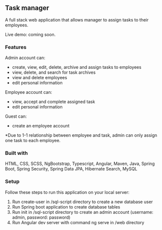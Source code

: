 ## Task manager
A full stack web application that allows manager to assign tasks to their employees.

Live demo: coming soon.

### Features
Admin account can: 
- create, view, edit, delete, archive and assign tasks to employees
- view, delete, and search for task archives
- view and delete employees
- edit personal information

Employee account can:
- view, accept and complete assigned task
- edit personal information

Guest can:
- create an employee account

*Due to 1-1 relationship between employee and task, admin can only assign one task to each employee. 

### Built with
HTML, CSS, SCSS, NgBootstrap, Typescript, Angular, Maven, Java, Spring Boot, Spring Security, Spring Data JPA, Hibernate Search, MySQL

### Setup
Follow these steps to run this application on your local server:
1. Run create-user in /sql-script directory to create a new database user
2. Run Spring boot application to create database tables
3. Run init in /sql-script directory to create an admin account (username: admin, password: password)
4. Run Angular dev server with command ng serve in /web directory







